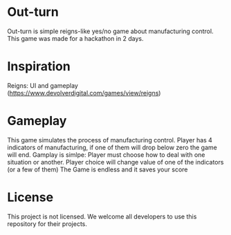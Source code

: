 # Out-turn
Out-turn is simple reigns-like yes/no game about manufacturing control. 
This game was made for a hackathon in 2 days.

# Inspiration
Reigns: UI and gameplay (https://www.devolverdigital.com/games/view/reigns)

# Gameplay
This game simulates the process of manufacturing control.
Player has 4 indicators of manufacturing, if one of them will drop below zero the game will end.
Gamplay is simlpe: 
Player must choose how to deal with one situation or another. Player choice will change value of one of the indicators (or a few of them)
The Game is endless and it saves your score

# License
This project is not licensed.
We welcome all developers to use this repository for their projects.
